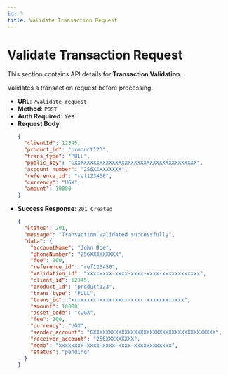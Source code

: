```yaml
---
id: 3
title: Validate Transaction Request
---
```


# Validate Transaction Request

This section contains API details for **Transaction Validation**.

Validates a transaction request before processing.

- **URL**: `/validate-request`
- **Method**: `POST`
- **Auth Required**: Yes
- **Request Body**:
  ```json
  {
    "clientId": 12345,
    "product_id": "product123",
    "trans_type": "PULL",
    "public_key": "GXXXXXXXXXXXXXXXXXXXXXXXXXXXXXXXXXXXXXXX",
    "account_number": "256XXXXXXXXX",
    "reference_id": "ref123456",
    "currency": "UGX",
    "amount": 10000
  }
  ```
- **Success Response**: `201 Created`
  ```json
  {
    "status": 201,
    "message": "Transaction validated successfully",
    "data": {
      "accountName": "John Doe",
      "phoneNumber": "256XXXXXXXXX",
      "fee": 200,
      "reference_id": "ref123456",
      "validation_id": "xxxxxxxx-xxxx-xxxx-xxxx-xxxxxxxxxxxx",
      "client_id": 12345,
      "product_id": "product123",
      "trans_type": "PULL",
      "trans_id": "xxxxxxxx-xxxx-xxxx-xxxx-xxxxxxxxxxxx",
      "amount": 10000,
      "asset_code": "cUGX",
      "fee": 200,
      "currency": "UGX",
      "sender_account": "GXXXXXXXXXXXXXXXXXXXXXXXXXXXXXXXXXXXXXXX",
      "receiver_account": "256XXXXXXXXX",
      "memo": "xxxxxxxx-xxxx-xxxx-xxxx-xxxxxxxxxxxx",
      "status": "pending"
    }
  }
  ```

